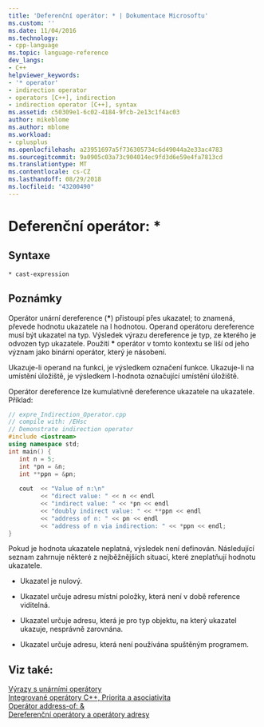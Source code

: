 ```yaml
---
title: 'Deferenční operátor: * | Dokumentace Microsoftu'
ms.custom: ''
ms.date: 11/04/2016
ms.technology:
- cpp-language
ms.topic: language-reference
dev_langs:
- C++
helpviewer_keywords:
- '* operator'
- indirection operator
- operators [C++], indirection
- indirection operator [C++], syntax
ms.assetid: c50309e1-6c02-4184-9fcb-2e13c1f4ac03
author: mikeblome
ms.author: mblome
ms.workload:
- cplusplus
ms.openlocfilehash: a23951697a5f736305734c6d49044a2e33ac4783
ms.sourcegitcommit: 9a0905c03a73c904014ec9fd3d6e59e4fa7813cd
ms.translationtype: MT
ms.contentlocale: cs-CZ
ms.lasthandoff: 08/29/2018
ms.locfileid: "43200490"
---
```

# <a name="indirection-operator-"></a>Deferenční operátor: *
## <a name="syntax"></a>Syntaxe  
  
```  
* cast-expression  
```  
  
## <a name="remarks"></a>Poznámky  
 Operátor unární dereference (<strong>\*</strong>) přistoupí přes ukazatel; to znamená, převede hodnotu ukazatele na l hodnotou. Operand operátoru dereference musí být ukazatel na typ. Výsledek výrazu dereference je typ, ze kterého je odvozen typ ukazatele. Použití <strong>\*</strong> operátor v tomto kontextu se liší od jeho význam jako binární operátor, který je násobení.  
  
 Ukazuje-li operand na funkci, je výsledkem označení funkce. Ukazuje-li na umístění úložiště, je výsledkem l-hodnota označující umístění úložiště.  
  
 Operátor dereference lze kumulativně dereference ukazatele na ukazatele. Příklad:  
  
```cpp 
// expre_Indirection_Operator.cpp  
// compile with: /EHsc  
// Demonstrate indirection operator  
#include <iostream>  
using namespace std;  
int main() {  
   int n = 5;  
   int *pn = &n;  
   int **ppn = &pn;  
  
   cout  << "Value of n:\n"  
         << "direct value: " << n << endl  
         << "indirect value: " << *pn << endl  
         << "doubly indirect value: " << **ppn << endl  
         << "address of n: " << pn << endl  
         << "address of n via indirection: " << *ppn << endl;  
}  
```  
  
 Pokud je hodnota ukazatele neplatná, výsledek není definován. Následující seznam zahrnuje některé z nejběžnějších situací, které zneplatňují hodnotu ukazatele.  
  
-   Ukazatel je nulový.  
  
-   Ukazatel určuje adresu místní položky, která není v době reference viditelná.  
  
-   Ukazatel určuje adresu, která je pro typ objektu, na který ukazatel ukazuje, nesprávně zarovnána.  
  
-   Ukazatel určuje adresu, která není používána spuštěným programem.  
  
## <a name="see-also"></a>Viz také:  
 [Výrazy s unárními operátory](../cpp/expressions-with-unary-operators.md)   
 [Integrované operátory C++, Priorita a asociativita](../cpp/cpp-built-in-operators-precedence-and-associativity.md)   
 [Operátor address-of: &](../cpp/address-of-operator-amp.md)   
 [Dereferenční operátory a operátory adresy](../c-language/indirection-and-address-of-operators.md)